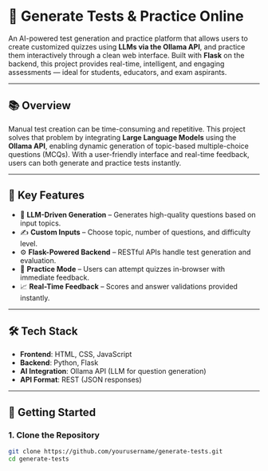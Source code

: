 # 🧠 Generate Tests & Practice Online

An AI-powered test generation and practice platform that allows users to create customized quizzes using **LLMs via the Ollama API**, and practice them interactively through a clean web interface. Built with **Flask** on the backend, this project provides real-time, intelligent, and engaging assessments — ideal for students, educators, and exam aspirants.

---

## 📚 Overview

Manual test creation can be time-consuming and repetitive. This project solves that problem by integrating **Large Language Models** using the **Ollama API**, enabling dynamic generation of topic-based multiple-choice questions (MCQs). With a user-friendly interface and real-time feedback, users can both generate and practice tests instantly.

---

## 🎯 Key Features

- 🧠 **LLM-Driven Generation** – Generates high-quality questions based on input topics.
- ✍️ **Custom Inputs** – Choose topic, number of questions, and difficulty level.
- ⚙️ **Flask-Powered Backend** – RESTful APIs handle test generation and evaluation.
- 💬 **Practice Mode** – Users can attempt quizzes in-browser with immediate feedback.
- 📈 **Real-Time Feedback** – Scores and answer validations provided instantly.

---

## 🛠️ Tech Stack

- **Frontend**: HTML, CSS, JavaScript  
- **Backend**: Python, Flask  
- **AI Integration**: Ollama API (LLM for question generation)  
- **API Format**: REST (JSON responses)

---

## 🚀 Getting Started

### 1. Clone the Repository

```bash
git clone https://github.com/yourusername/generate-tests.git
cd generate-tests
